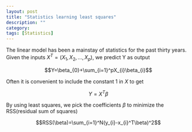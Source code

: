 ```yaml
---
layout: post
title: "Statistics learning least squares"
description: ""
category: 
tags: [Statistics]
---
```


The linear model has been a mainstay of statistics for the past thirty years. Given the inputs $X^T=(X_{1},X_{2},...,X_{p})$, we predict Y as output


$$Y=\beta_{0}+\sum_{i=1}^pX_{i}\beta_{i}$$


Often it is convenient to include the constant 1 in $X$ to get


$$Y=X^T\beta$$


By using least squares, we pick the coefficients $\beta$ to minimize the RSS(residual sum of squares)


$$RSS(\beta)=\sum_{i=1}^N(y_{i}-x_{i}^T\beta)^2$$